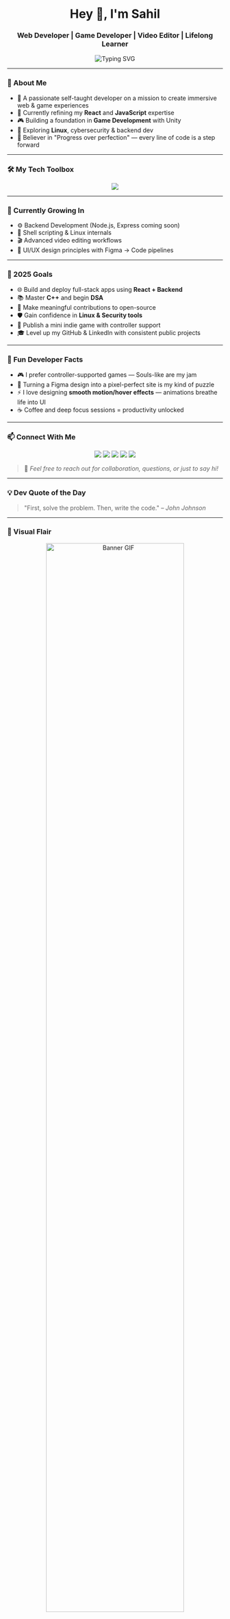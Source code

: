 <h1 align="center">Hey 👋, I'm Sahil</h1>
<h3 align="center">Web Developer | Game Developer | Video Editor | Lifelong Learner</h3>

<p align="center">
  <img src="https://readme-typing-svg.demolab.com/?font=Fira+Code&weight=500&size=22&duration=4000&pause=1000&center=true&vCenter=true&width=435&lines=Building+Beautiful+Interfaces;React+%7C+JavaScript+%7C+C+%7C+Python;From+Design+to+Deployment+⚙️;Linux+%7C+Frontend+%7C+Game+Dev;Always+Learning+💡" alt="Typing SVG" />
</p>

---

### 🌌 About Me

- 🎯 A passionate self-taught developer on a mission to create immersive web & game experiences
- 🔭 Currently refining my **React** and **JavaScript** expertise
- 🎮 Building a foundation in **Game Development** with Unity
- 🐧 Exploring **Linux**, cybersecurity & backend dev
- 🧠 Believer in "Progress over perfection" — every line of code is a step forward

---

### 🛠️ My Tech Toolbox

<p align="center">
  <img src="https://skillicons.dev/icons?i=html,css,js,react,bootstrap,figma,python,c,cpp,linux,git,github,vscode,unity&theme=dark" />
</p>

---

### 🌱 Currently Growing In

- ⚙️ Backend Development (Node.js, Express coming soon)
- 🐧 Shell scripting & Linux internals
- 🎬 Advanced video editing workflows
- 🎨 UI/UX design principles with Figma → Code pipelines

---

### 🚀 2025 Goals

- 🌐 Build and deploy full-stack apps using **React + Backend**
- 📚 Master **C++** and begin **DSA**
- 🤝 Make meaningful contributions to open-source
- 🛡️ Gain confidence in **Linux & Security tools**
- 🧩 Publish a mini indie game with controller support
- 🎓 Level up my GitHub & LinkedIn with consistent public projects

---

### 💬 Fun Developer Facts

- 🎮 I prefer controller-supported games — Souls-like are my jam
- 🧩 Turning a Figma design into a pixel-perfect site is my kind of puzzle
- ⚡ I love designing **smooth motion/hover effects** — animations breathe life into UI
- ☕ Coffee and deep focus sessions = productivity unlocked

---

### 📫 Connect With Me

<p align="center">
  <a href="https://github.com/Exoblade-dev" target="_blank"><img src="https://img.shields.io/badge/GitHub-121011?style=for-the-badge&logo=github&logoColor=white" /></a>
  <a href="https://www.linkedin.com/in/your-link-here" target="_blank"><img src="https://img.shields.io/badge/LinkedIn-0A66C2?style=for-the-badge&logo=linkedin&logoColor=white" /></a>
  <a href="mailto:exoblade.dev@gmail.com"><img src="https://img.shields.io/badge/Gmail-EA4335?style=for-the-badge&logo=gmail&logoColor=white" /></a>
  <a href="https://www.youtube.com/@yourchannel" target="_blank"><img src="https://img.shields.io/badge/YouTube-FF0000?style=for-the-badge&logo=youtube&logoColor=white" /></a>
  <a href="https://www.reddit.com/user/your-reddit-handle" target="_blank"><img src="https://img.shields.io/badge/Reddit-FF5700?style=for-the-badge&logo=reddit&logoColor=white" /></a>
</p>

> 💬 *Feel free to reach out for collaboration, questions, or just to say hi!*

---

### 💡 Dev Quote of the Day

> "First, solve the problem. Then, write the code." – *John Johnson*

---

### 🌌 Visual Flair

<p align="center">
  <img src="https://github.com/Exoblade-dev/Exoblade-dev/blob/main/assets/banner-dark.gif" alt="Banner GIF" width="80%" />
</p>

<!-- Replace above with your own hosted GIF/banner if you have one -->

---

### 🌀 Let's Build Something Meaningful

<p align="center">
  <em>"I code not just to make things work — I code to make them feel right."</em>
</p>

<p align="center">
  <img src="https://quotes-github-readme.vercel.app/api?type=horizontal&theme=dark" />
</p>

---

<p align="center">
  🧠 Made with purpose by <strong>Sahil</strong> — No fluff, just code & curiosity.
</p>
